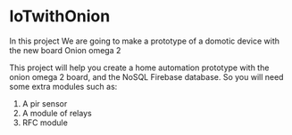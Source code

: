# IoTwithOnion
In this project We are going to make a prototype of a domotic device with the new board Onion omega 2

This project will help you create a home automation prototype with the onion omega 2 board, and the NoSQL Firebase database. So you will need some extra modules such as:
1. A pir sensor
2. A module of relays
3. RFC module
